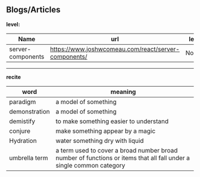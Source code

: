 ## Blogs/Articles

**level:**

| Name              | url                                                  | level  | output                                                  |
| ----------------- | ---------------------------------------------------- | ------ | ------------------------------------------------------- |
| server-components | https://www.joshwcomeau.com/react/server-components/ | Normal | http://www.zhuim.fun/blog/Post/JavaScript/Async/Promise |


---

**recite**

| word          | meaning                                                                                                              |
| ------------- | -------------------------------------------------------------------------------------------------------------------- |
| paradigm      | a model of something                                                                                                 |
| demonstration | a model of something                                                                                                 |
| demistify     | to make something easier to understand                                                                               |
| conjure       | make something appear by a magic                                                                                     |
| Hydration     | water something dry with liquid                                                                                      |
| umbrella term | a term used to cover a broad number  broad number of functions or items that all fall under a single common category |
